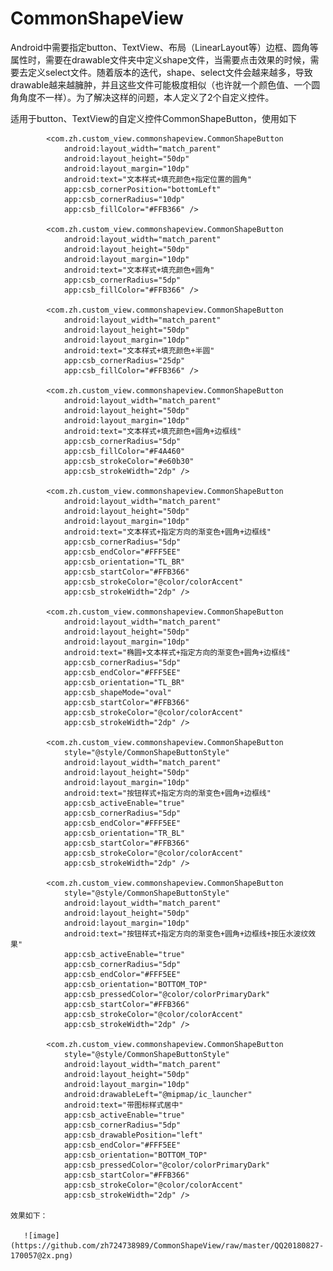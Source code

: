 # CommonShapeView
Android中需要指定button、TextView、布局（LinearLayout等）边框、圆角等属性时，需要在drawable文件夹中定义shape文件，当需要点击效果的时候，需要去定义select文件。随着版本的迭代，shape、select文件会越来越多，导致drawable越来越臃肿，并且这些文件可能极度相似（也许就一个颜色值、一个圆角角度不一样）。为了解决这样的问题，本人定义了2个自定义控件。


适用于button、TextView的自定义控件CommonShapeButton，使用如下

            <com.zh.custom_view.commonshapeview.CommonShapeButton
                android:layout_width="match_parent"
                android:layout_height="50dp"
                android:layout_margin="10dp"
                android:text="文本样式+填充颜色+指定位置的圆角"
                app:csb_cornerPosition="bottomLeft"
                app:csb_cornerRadius="10dp"
                app:csb_fillColor="#FFB366" />

            <com.zh.custom_view.commonshapeview.CommonShapeButton
                android:layout_width="match_parent"
                android:layout_height="50dp"
                android:layout_margin="10dp"
                android:text="文本样式+填充颜色+圆角"
                app:csb_cornerRadius="5dp"
                app:csb_fillColor="#FFB366" />

            <com.zh.custom_view.commonshapeview.CommonShapeButton
                android:layout_width="match_parent"
                android:layout_height="50dp"
                android:layout_margin="10dp"
                android:text="文本样式+填充颜色+半圆"
                app:csb_cornerRadius="25dp"
                app:csb_fillColor="#FFB366" />

            <com.zh.custom_view.commonshapeview.CommonShapeButton
                android:layout_width="match_parent"
                android:layout_height="50dp"
                android:layout_margin="10dp"
                android:text="文本样式+填充颜色+圆角+边框线"
                app:csb_cornerRadius="5dp"
                app:csb_fillColor="#F4A460"
                app:csb_strokeColor="#e60b30"
                app:csb_strokeWidth="2dp" />

            <com.zh.custom_view.commonshapeview.CommonShapeButton
                android:layout_width="match_parent"
                android:layout_height="50dp"
                android:layout_margin="10dp"
                android:text="文本样式+指定方向的渐变色+圆角+边框线"
                app:csb_cornerRadius="5dp"
                app:csb_endColor="#FFF5EE"
                app:csb_orientation="TL_BR"
                app:csb_startColor="#FFB366"
                app:csb_strokeColor="@color/colorAccent"
                app:csb_strokeWidth="2dp" />

            <com.zh.custom_view.commonshapeview.CommonShapeButton
                android:layout_width="match_parent"
                android:layout_height="50dp"
                android:layout_margin="10dp"
                android:text="椭圆+文本样式+指定方向的渐变色+圆角+边框线"
                app:csb_cornerRadius="5dp"
                app:csb_endColor="#FFF5EE"
                app:csb_orientation="TL_BR"
                app:csb_shapeMode="oval"
                app:csb_startColor="#FFB366"
                app:csb_strokeColor="@color/colorAccent"
                app:csb_strokeWidth="2dp" />

            <com.zh.custom_view.commonshapeview.CommonShapeButton
                style="@style/CommonShapeButtonStyle"
                android:layout_width="match_parent"
                android:layout_height="50dp"
                android:layout_margin="10dp"
                android:text="按钮样式+指定方向的渐变色+圆角+边框线"
                app:csb_activeEnable="true"
                app:csb_cornerRadius="5dp"
                app:csb_endColor="#FFF5EE"
                app:csb_orientation="TR_BL"
                app:csb_startColor="#FFB366"
                app:csb_strokeColor="@color/colorAccent"
                app:csb_strokeWidth="2dp" />

            <com.zh.custom_view.commonshapeview.CommonShapeButton
                style="@style/CommonShapeButtonStyle"
                android:layout_width="match_parent"
                android:layout_height="50dp"
                android:layout_margin="10dp"
                android:text="按钮样式+指定方向的渐变色+圆角+边框线+按压水波纹效果"
                app:csb_activeEnable="true"
                app:csb_cornerRadius="5dp"
                app:csb_endColor="#FFF5EE"
                app:csb_orientation="BOTTOM_TOP"
                app:csb_pressedColor="@color/colorPrimaryDark"
                app:csb_startColor="#FFB366"
                app:csb_strokeColor="@color/colorAccent"
                app:csb_strokeWidth="2dp" />

            <com.zh.custom_view.commonshapeview.CommonShapeButton
                style="@style/CommonShapeButtonStyle"
                android:layout_width="match_parent"
                android:layout_height="50dp"
                android:layout_margin="10dp"
                android:drawableLeft="@mipmap/ic_launcher"
                android:text="带图标样式居中"
                app:csb_activeEnable="true"
                app:csb_cornerRadius="5dp"
                app:csb_drawablePosition="left"
                app:csb_endColor="#FFF5EE"
                app:csb_orientation="BOTTOM_TOP"
                app:csb_pressedColor="@color/colorPrimaryDark"
                app:csb_startColor="#FFB366"
                app:csb_strokeColor="@color/colorAccent"
                app:csb_strokeWidth="2dp" />
                
    效果如下：
          
       ![image](https://github.com/zh724738989/CommonShapeView/raw/master/QQ20180827-170057@2x.png)
     

